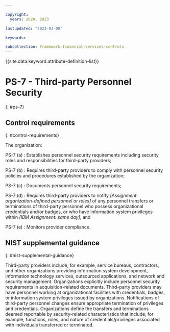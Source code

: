```yaml
---

copyright:
  years: 2020, 2023

lastupdated: "2023-03-08"

keywords:

subcollection: framework-financial-services-controls
---
```


{{site.data.keyword.attribute-definition-list}}

               
# PS-7 - Third-party Personnel Security
{: #ps-7}

## Control requirements
{: #control-requirements}

The organization:

PS-7 (a)
    : Establishes personnel security requirements including security roles and responsibilities for third-party providers;

PS-7 (b)
    : Requires third-party providers to comply with personnel security policies and procedures established by the organization;

PS-7 (c)
    : Documents personnel security requirements;

PS-7 (d)
    : Requires third-party providers to notify _[Assignment: organization-defined personnel or roles]_ of any personnel transfers or terminations of third-party personnel who possess organizational credentials and/or badges, or who have information system privileges within _[IBM Assignment: same day]_; and

PS-7 (e)
    : Monitors provider compliance.

## NIST supplemental guidance
{: #nist-supplemental-guidance}

Third-party providers include, for example, service bureaus, contractors, and other organizations providing information system development, information technology services, outsourced applications, and network and security management. Organizations explicitly include personnel security requirements in acquisition-related documents. Third-party providers may have personnel working at organizational facilities with credentials, badges, or information system privileges issued by organizations. Notifications of third-party personnel changes ensure appropriate termination of privileges and credentials. Organizations define the transfers and terminations deemed reportable by security-related characteristics that include, for example, functions, roles, and nature of credentials/privileges associated with individuals transferred or terminated.





